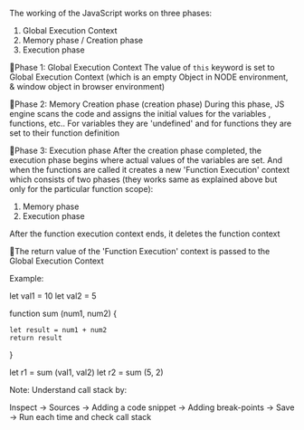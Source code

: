 The working of the JavaScript works on three phases:

1. Global Execution Context
2. Memory phase / Creation phase
3. Execution phase

🔵Phase 1: Global Execution Context
The value of `this` keyword is set to Global Execution Context (which is an empty Object in NODE environment, & window object in browser environment)

🔵Phase 2: Memory Creation phase (creation phase)
During this phase, JS engine scans the code and assigns the initial values for the variables , functions, etc.. For variables they are 'undefined' and for functions they are set to their function definition

🔵Phase 3: Execution phase
After the creation phase completed, the execution phase begins where actual values of the variables are set. And when the functions are called it creates a new 'Function Execution' context which consists of two phases (they works same as explained above but only for the particular function scope):
1. Memory phase 
2. Execution phase 

After the function execution context ends, it deletes the function context

📝The return value of the 'Function Execution' context is passed to the Global Execution Context

Example:

let val1 = 10
let val2 = 5

function sum (num1, num2) {

    let result = num1 + num2
    return result

}

let r1 = sum (val1, val2)
let r2 = sum (5, 2)

Note: Understand call stack by:

Inspect -> Sources -> Adding a code snippet -> Adding break-points -> Save -> Run each time and check call stack
